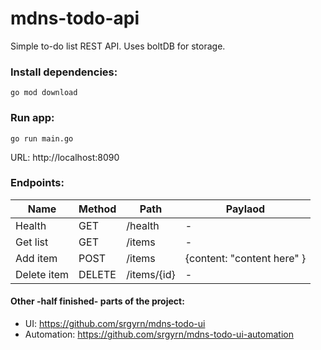 # mdns-todo-api
Simple to-do list REST API. Uses boltDB for storage.

### Install dependencies:

    go mod download

### Run app:
    go run main.go 

URL: http://localhost:8090

### Endpoints:

| Name  | Method | Path | Paylaod |
| --- | --- | --- | --- |
| Health  | GET | /health | - |
| Get list | GET | /items | - |
| Add item | POST | /items | {content: "content here" } |
| Delete item | DELETE | /items/{id} | - |


#### Other -half finished- parts of the project:
- UI: https://github.com/srgyrn/mdns-todo-ui
- Automation: https://github.com/srgyrn/mdns-todo-ui-automation
